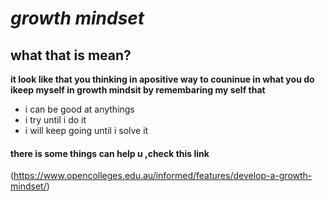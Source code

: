  # ***growth mindset***
## what that is mean?
**it look like that you thinking in apositive way to couninue in what you do 
ikeep myself in growth mindsit by
remembaring my self that**
- i can be good at anythings
- i try until i do it 
- i will keep going until i solve it 

#### there is some things can help u ,check this link 

(https://www.opencolleges.edu.au/informed/features/develop-a-growth-mindset/)

